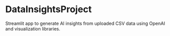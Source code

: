# DataInsightsProject
Streamlit app to generate AI insights from uploaded CSV data using OpenAI and visualization libraries.
